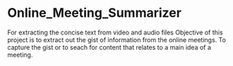 # Online_Meeting_Summarizer
For extracting the concise text from video and audio files
Objective of this project is to extract out the gist of information  from the online meetings. To capture the gist or to seach for content that relates to a main idea of a meeting.
